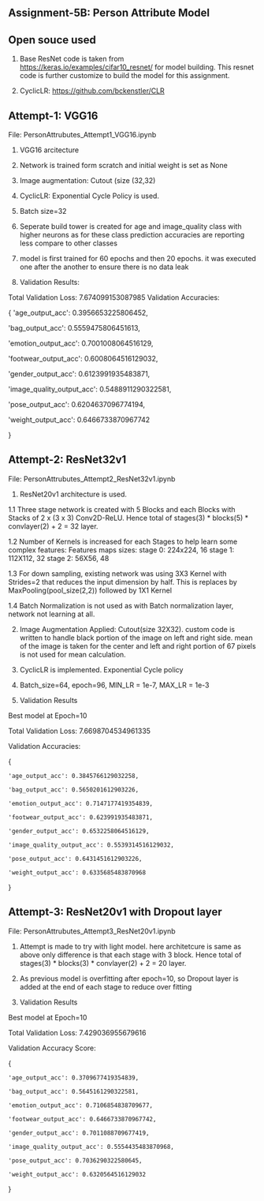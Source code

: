 Assignment-5B: Person Attribute Model
-------------------------------------

Open souce used
---------------

1. Base ResNet code is taken from https://keras.io/examples/cifar10_resnet/ for model building. 
   This resnet code is further customize to build the model for this assignment.
   
2. CyclicLR: https://github.com/bckenstler/CLR

Attempt-1: VGG16 
----------------

File: PersonAttrubutes_Attempt1_VGG16.ipynb

1. VGG16 arcitecture

2. Network is trained form scratch and initial weight is set as None

3. Image augmentation: Cutout (size (32,32)

4. CyclicLR: Exponential Cycle Policy is used.

5. Batch size=32

6. Seperate build tower is created for age and image_quality class with higher neurons 
   as for these class prediction accuracies are reporting less compare to other classes

7. model is first trained for 60 epochs and then 20 epochs. it was executed one after the 
   another to ensure there is no data leak

8. Validation Results:

Total Validation Loss:  7.674099153087985
Validation Accuracies: 

{
'age_output_acc': 0.3956653225806452,

'bag_output_acc': 0.5559475806451613,

'emotion_output_acc': 0.7001008064516129,

'footwear_output_acc': 0.6008064516129032,

'gender_output_acc': 0.6123991935483871,

'image_quality_output_acc': 0.5488911290322581,

'pose_output_acc': 0.6204637096774194,

'weight_output_acc': 0.6466733870967742

}
 

Attempt-2: ResNet32v1
---------------------

File: PersonAttrubutes_Attempt2_ResNet32v1.ipynb

1. ResNet20v1 architecture is used.

1.1 Three stage network is created with 5 Blocks and each Blocks with Stacks of 2 x (3 x 3) Conv2D-ReLU.
Hence total of stages(3) * blocks(5) * convlayer(2) + 2 = 32 layer.

1.2 Number of Kernels is increased for each Stages to help learn some complex features: 
Features maps sizes:
stage 0: 224x224, 16
stage 1: 112X112, 32
stage 2: 56X56, 48

1.3 For down sampling, existing network was using 3X3 Kernel with Strides=2 that reduces the input dimension by half.
This is replaces by MaxPooling(pool_size(2,2)) followed by 1X1 Kernel

1.4 Batch Normalization is not used as with Batch normalization layer, network not learning at all.

2. Image Augmentation Applied: Cutout(size 32X32). custom code is written to handle black portion of the image on left and right side.
   mean of the image is taken for the center and left and right portion of 67 pixels is not used for mean calculation.

3. CyclicLR is implemented. Exponential Cycle policy 

4. Batch_size=64, epoch=96, MIN_LR = 1e-7, MAX_LR = 1e-3

5. Validation Results

Best model at Epoch=10

Total Validation Loss:  7.6698704534961335

Validation Accuracies: 

{

	'age_output_acc': 0.3845766129032258,
	
	'bag_output_acc': 0.5650201612903226,
	
	'emotion_output_acc': 0.7147177419354839,
	
	'footwear_output_acc': 0.623991935483871,
	
	'gender_output_acc': 0.6532258064516129,
	
	'image_quality_output_acc': 0.5539314516129032,
	
	'pose_output_acc': 0.6431451612903226,
	
	'weight_output_acc': 0.6335685483870968
	
}

Attempt-3: ResNet20v1 with Dropout layer
-----------------------------------------

File: PersonAttrubutes_Attempt3_ResNet20v1.ipynb

1. Attempt is made to try with light model. here architetcure is same as above only difference is that each stage with 3 block. 
   Hence total of stages(3) * blocks(3) * convlayer(2) + 2 = 20 layer.

2. As previous model is overfitting after epoch=10, so Dropout layer is added at the end of each stage to reduce over fitting

3. Validation Results

Best model at Epoch=10

Total Validation Loss:  7.429036955679616

Validation Accuracy Score:

{

	'age_output_acc': 0.3709677419354839,
	
	'bag_output_acc': 0.5645161290322581,
	
	'emotion_output_acc': 0.7106854838709677,
	
	'footwear_output_acc': 0.6466733870967742,
	
	'gender_output_acc': 0.7011088709677419,
	
	'image_quality_output_acc': 0.5554435483870968,
	
	'pose_output_acc': 0.7036290322580645,
	
	'weight_output_acc': 0.6320564516129032
	
 }



